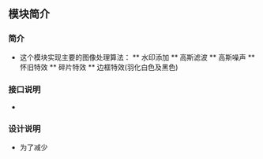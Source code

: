 ## 模块简介 

### 简介

* 这个模块实现主要的图像处理算法：
** 水印添加
** 高斯滤波
** 高斯噪声
** 怀旧特效
** 碎片特效
** 边框特效(羽化白色及黑色)
### 接口说明

*  


### 设计说明

* 为了减少
